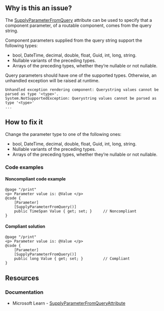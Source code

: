 ## Why is this an issue?

The [SupplyParameterFromQuery](https://learn.microsoft.com/en-us/dotnet/api/microsoft.aspnetcore.components.supplyparameterfromqueryattribute)
attribute can be used to specify that a component parameter, of a routable component, comes from the query string.

Component parameters supplied from the query string support the following types:

-   bool, DateTime, decimal, double, float, Guid, int, long, string.
-   Nullable variants of the preceding types.
-   Arrays of the preceding types, whether they’re nullable or not nullable.

Query parameters should have one of the supported types. Otherwise, an unhandled exception will be raised at runtime.

    Unhandled exception rendering component: Querystring values cannot be parsed as type '<type>'.
    System.NotSupportedException: Querystring values cannot be parsed as type '<type>'
    ...

## How to fix it

Change the parameter type to one of the following ones:

-   bool, DateTime, decimal, double, float, Guid, int, long, string.
-   Nullable variants of the preceding types.
-   Arrays of the preceding types, whether they’re nullable or not nullable.

### Code examples

#### Noncompliant code example

    @page "/print"
    <p> Parameter value is: @Value </p>
    @code {
        [Parameter]
        [SupplyParameterFromQuery()]
        public TimeSpan Value { get; set; }     // Noncompliant
    }

#### Compliant solution

    @page "/print"
    <p> Parameter value is: @Value </p>
    @code {
        [Parameter]
        [SupplyParameterFromQuery()]
        public long Value { get; set; }         // Compliant
    }

## Resources

### Documentation

-   Microsoft Learn - [SupplyParameterFromQueryAttribute](https://learn.microsoft.com/en-us/dotnet/api/microsoft.aspnetcore.components.supplyparameterfromqueryattribute)